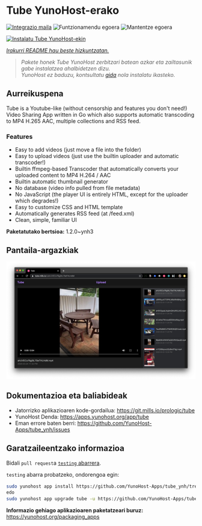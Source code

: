 <!--
Ohart ongi: README hau automatikoki sortu da <https://github.com/YunoHost/apps/tree/master/tools/readme_generator>ri esker
EZ editatu eskuz.
-->

# Tube YunoHost-erako

[![Integrazio maila](https://apps.yunohost.org/badge/integration/tube)](https://ci-apps.yunohost.org/ci/apps/tube/)
![Funtzionamendu egoera](https://apps.yunohost.org/badge/state/tube)
![Mantentze egoera](https://apps.yunohost.org/badge/maintained/tube)

[![Instalatu Tube YunoHost-ekin](https://install-app.yunohost.org/install-with-yunohost.svg)](https://install-app.yunohost.org/?app=tube)

*[Irakurri README hau beste hizkuntzatan.](./ALL_README.md)*

> *Pakete honek Tube YunoHost zerbitzari batean azkar eta zailtasunik gabe instalatzea ahalbidetzen dizu.*  
> *YunoHost ez baduzu, kontsultatu [gida](https://yunohost.org/install) nola instalatu ikasteko.*

## Aurreikuspena

Tube is a Youtube-like (without censorship and features you don't need!) Video Sharing App written in Go which also supports automatic transcoding to MP4 H.265 AAC, multiple collections and RSS feed.

### Features

- Easy to add videos (just move a file into the folder)
- Easy to upload videos (just use the builtin uploader and automatic transcoder!)
- Builtin ffmpeg-based Transcoder that automatically converts your uploaded content to MP4 H.264 / AAC
- Builtin automatic thumbnail generator
- No database (video info pulled from file metadata)
- No JavaScript (the player UI is entirely HTML, except for the uploader which degrades!)
- Easy to customize CSS and HTML template
- Automatically generates RSS feed (at /feed.xml)
- Clean, simple, familiar UI


**Paketatutako bertsioa:** 1.2.0~ynh3

## Pantaila-argazkiak

![Tube(r)en pantaila-argazkia](./doc/screenshots/screenshot.png)

## Dokumentazioa eta baliabideak

- Jatorrizko aplikazioaren kode-gordailua: <https://git.mills.io/prologic/tube>
- YunoHost Denda: <https://apps.yunohost.org/app/tube>
- Eman errore baten berri: <https://github.com/YunoHost-Apps/tube_ynh/issues>

## Garatzaileentzako informazioa

Bidali `pull request`a [`testing` abarrera](https://github.com/YunoHost-Apps/tube_ynh/tree/testing).

`testing` abarra probatzeko, ondorengoa egin:

```bash
sudo yunohost app install https://github.com/YunoHost-Apps/tube_ynh/tree/testing --debug
edo
sudo yunohost app upgrade tube -u https://github.com/YunoHost-Apps/tube_ynh/tree/testing --debug
```

**Informazio gehiago aplikazioaren paketatzeari buruz:** <https://yunohost.org/packaging_apps>
